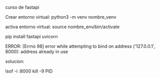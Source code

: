 curso de fastapi

Crear entorno virtual: python3 -m venv nombre_venv

activa entorno virtual: source nombre_env/bin/activate

pip install fastapi uvicorn


ERROR:    [Errno 98] error while attempting to bind on address ('127.0.0.1', 8000): address already in use

solucion:

lsof -i :8000
kill -9 PID

